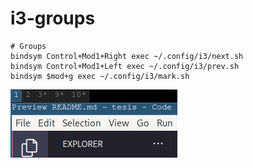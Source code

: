 # i3-groups


```
# Groups
bindsym Control+Mod1+Right exec ~/.config/i3/next.sh
bindsym Control+Mod1+Left exec ~/.config/i3/prev.sh
bindsym $mod+g exec ~/.config/i3/mark.sh
```

![Workspaces](/pics/ws1.png "Workspaces")
